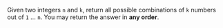 Given two integers `n` and `k`, return all possible combinations of `k` numbers out of `1` ... `n`. You may return the answer in **any order**.